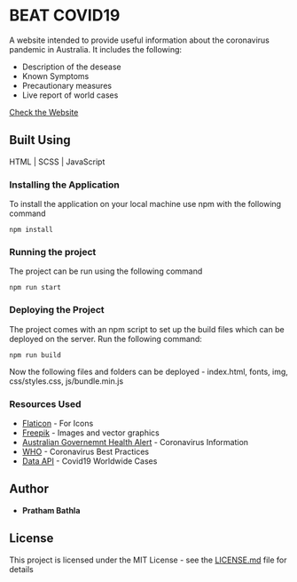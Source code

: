 # BEAT COVID19
A website intended to provide useful information about the coronavirus pandemic in Australia. It includes the following:
* Description of the desease
* Known Symptoms
* Precautionary measures 
* Live report of world cases

[Check the Website](https://beatcovid19.tk/)

## Built Using
HTML | SCSS | JavaScript

### Installing the Application
To install the application on your local machine use npm with the following command
```
npm install
```
### Running the project
The project can be run using the following command
```
npm run start
```

### Deploying the Project
The project comes with an npm script to set up the build files which can be deployed on the server. Run the following command:
```
npm run build
```
Now the following files and folders can be deployed - index.html, fonts, img, css/styles.css, js/bundle.min.js

### Resources Used
* [Flaticon](https://www.flaticon.com/) - For Icons
* [Freepik](https://www.freepik.com/) - Images and vector graphics
* [Australian Governemnt Health Alert](https://www.health.gov.au/news/health-alerts/novel-coronavirus-2019-ncov-health-alert?gclid=CjwKCAjwlID8BRAFEiwAnUoK1VJ0mG7R4zIgcw7By7KLcLfRGJgTON-IbCK0q8axKdFXAsAUgibPQRoC8TAQAvD_BwE) - Coronavirus Information
* [WHO](https://www.who.int/health-topics/coronavirus#tab=tab_1) - Coronavirus Best Practices
* [Data API](https://documenter.getpostman.com/view/10808728/SzS8rjbc) - Covid19 Worldwide Cases

## Author
* **Pratham Bathla** 

## License
This project is licensed under the MIT License - see the [LICENSE.md](LICENSE.md) file for details


